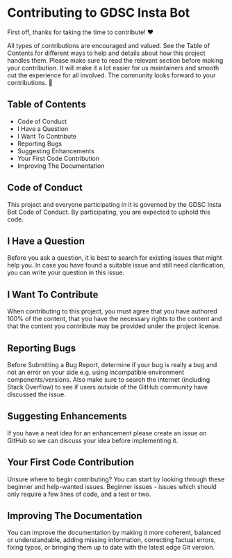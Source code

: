 # Contributing to GDSC Insta Bot

First off, thanks for taking the time to contribute! ❤️

All types of contributions are encouraged and valued. See the Table of Contents for different ways to help and details about how this project handles them. Please make sure to read the relevant section before making your contribution. It will make it a lot easier for us maintainers and smooth out the experience for all involved. The community looks forward to your contributions. 🎉

## Table of Contents

- Code of Conduct
- I Have a Question
- I Want To Contribute
- Reporting Bugs
- Suggesting Enhancements
- Your First Code Contribution
- Improving The Documentation

## Code of Conduct

This project and everyone participating in it is governed by the GDSC Insta Bot Code of Conduct. By participating, you are expected to uphold this code.

## I Have a Question

Before you ask a question, it is best to search for existing Issues that might help you. In case you have found a suitable issue and still need clarification, you can write your question in this issue.

## I Want To Contribute

When contributing to this project, you must agree that you have authored 100% of the content, that you have the necessary rights to the content and that the content you contribute may be provided under the project license.

## Reporting Bugs

Before Submitting a Bug Report, determine if your bug is really a bug and not an error on your side e.g. using incompatible environment components/versions. Also make sure to search the internet (including Stack Overflow) to see if users outside of the GitHub community have discussed the issue.

## Suggesting Enhancements

If you have a neat idea for an enhancement please create an issue on GitHub so we can discuss your idea before implementing it.

## Your First Code Contribution

Unsure where to begin contributing? You can start by looking through these beginner and help-wanted issues. Beginner issues - issues which should only require a few lines of code, and a test or two.

## Improving The Documentation

You can improve the documentation by making it more coherent, balanced or understandable, adding missing information, correcting factual errors, fixing typos, or bringing them up to date with the latest edge Git version.
